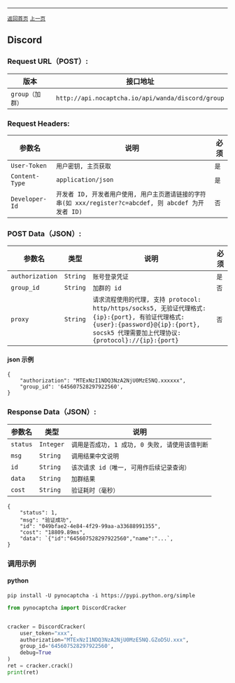 ------
[`返回首页`](../README.md)    [`上一页`](tls.md)

## Discord

### Request URL（POST）:

| 版本               | 接口地址                                                    |
|------------------|---------------------------------------------------------|
| `group（加群）` | `http://api.nocaptcha.io/api/wanda/discord/group` |

### Request Headers:

| 参数名            | 说明                 | 必须  |
|----------------|--------------------|-----|
| `User-Token`   | `用户密钥, 主页获取`       | `是` |
| `Content-Type` | `application/json` | `是` |
| `Developer-Id` | `开发者 ID, 开发者用户使用, 用户主页邀请链接的字符串(如 xxx/register?c=abcdef, 则 abcdef 为开发者 ID)`           | `否` |

### POST Data（JSON）:

| 参数名          | 类型        | 说明                                                                                                                                                             | 必须  |
|--------------|-----------|----------------------------------------------------------------------------------------------------------------------------------------------------------------|-----|
| `authorization`           | `String`  | `账号登录凭证`                                                                                                                          | `是` |
| `group_id`        | `String`  | `加群的 id`       | `否` |
| `proxy`         | `String`  | `请求流程使用的代理, 支持 protocol: http/https/socks5, 无验证代理格式: {ip}:{port}, 有验证代理格式: {user}:{password}@{ip}:{port}, socsk5 代理需要加上代理协议: {protocol}://{ip}:{port}`   | `否` |

#### json 示例

```
{
    "authorization": "MTExNzI1NDQ3NzA2NjU0MzE5NQ.xxxxxx",
    "group_id": '645607528297922560',
}
```

### Response Data（JSON）:

| 参数名            | 类型        | 说明                            |
|----------------|-----------|-------------------------------|
| `status`       | `Integer` | `调用是否成功, 1 成功, 0 失败, 请使用该值判断` |
| `msg`          | `String`  | `调用结果中文说明`                    |
| `id`           | `String`  | `该次请求 id（唯一, 可用作后续记录查询）`      |
| `data`         | `String`  | `加群结果`    |
| `cost`         | `String`  | `验证耗时（毫秒）`                    |

```
{
    "status": 1,
    "msg": "验证成功",
    "id": "049bfae2-4e84-4f29-99aa-a33688991355",
    "cost": "18809.89ms",
    "data": `{"id":"645607528297922560","name":"...`,
}
```

### 调用示例

#### python

```shell
pip install -U pynocaptcha -i https://pypi.python.org/simple
```

```python
from pynocaptcha import DiscordCracker


cracker = DiscordCracker(
    user_token="xxx",
    authorization="MTExNzI1NDQ3NzA2NjU0MzE5NQ.GZoD5U.xxx",
    group_id='645607528297922560',
    debug=True
)
ret = cracker.crack()
print(ret)
```
